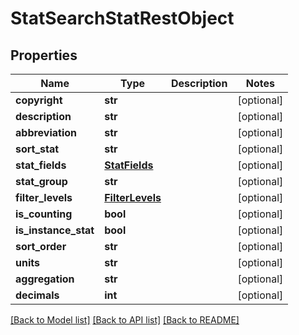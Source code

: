 # StatSearchStatRestObject

## Properties
Name | Type | Description | Notes
------------ | ------------- | ------------- | -------------
**copyright** | **str** |  | [optional] 
**description** | **str** |  | [optional] 
**abbreviation** | **str** |  | [optional] 
**sort_stat** | **str** |  | [optional] 
**stat_fields** | [**StatFields**](StatFields.md) |  | [optional] 
**stat_group** | **str** |  | [optional] 
**filter_levels** | [**FilterLevels**](FilterLevels.md) |  | [optional] 
**is_counting** | **bool** |  | [optional] 
**is_instance_stat** | **bool** |  | [optional] 
**sort_order** | **str** |  | [optional] 
**units** | **str** |  | [optional] 
**aggregation** | **str** |  | [optional] 
**decimals** | **int** |  | [optional] 

[[Back to Model list]](../README.md#documentation-for-models) [[Back to API list]](../README.md#documentation-for-api-endpoints) [[Back to README]](../README.md)


